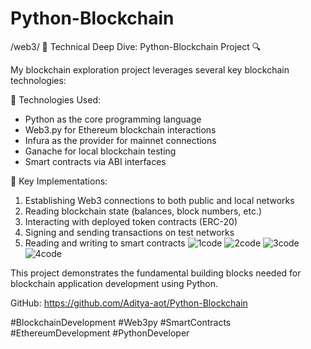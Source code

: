 # Python-Blockchain
/web3/
🧬 Technical Deep Dive: Python-Blockchain Project 🔍

My blockchain exploration project leverages several key blockchain technologies:

🔹 Technologies Used:
- Python as the core programming language
- Web3.py for Ethereum blockchain interactions
- Infura as the provider for mainnet connections
- Ganache for local blockchain testing
- Smart contracts via ABI interfaces

🔹 Key Implementations:
1. Establishing Web3 connections to both public and local networks
2. Reading blockchain state (balances, block numbers, etc.)
3. Interacting with deployed token contracts (ERC-20)
4. Signing and sending transactions on test networks
5. Reading and writing to smart contracts
![1code](https://github.com/user-attachments/assets/83f82a76-653f-4f5e-81d7-93f3c9b9082f)
![2code](https://github.com/user-attachments/assets/4ad599cc-6a44-4530-9785-b9b28243c46f)
![3code](https://github.com/user-attachments/assets/acd9e39e-9b0e-4724-b49f-a5af05f48d6e)
![4code](https://github.com/user-attachments/assets/015ac132-73b4-4146-980c-2fde838f1593)


This project demonstrates the fundamental building blocks needed for blockchain application development using Python.

GitHub: https://github.com/Aditya-aot/Python-Blockchain

#BlockchainDevelopment #Web3py #SmartContracts #EthereumDevelopment #PythonDeveloper

